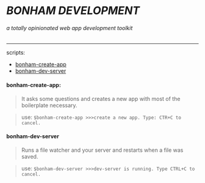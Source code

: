 # ***BONHAM DEVELOPMENT***
###### a totally opinionated web app development toolkit
---

scripts:
* [bonham-create-app](#bonham-create-app)
* [bonham-dev-server](#bonham-dev-server)


#### bonham-create-app:

>It asks some questions and creates a new app
 with most of the boilerplate necessary.

>use:
    ```
    $bonham-create-app
    >>>create a new app. Type: CTR+C to cancel.
    ```


#### bonham-dev-server
>Runs a file watcher and your server and restarts when a file was saved.

>use:
    ```
    $bonham-dev-server
    >>>dev-server is running. Type CTRL+C to cancel.
    ```